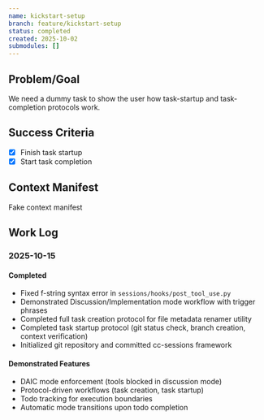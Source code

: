 ```yaml
---
name: kickstart-setup
branch: feature/kickstart-setup
status: completed
created: 2025-10-02
submodules: []
---
```


## Problem/Goal
We need a dummy task to show the user how task-startup and task-completion protocols work.

## Success Criteria
- [x] Finish task startup
- [x] Start task completion

## Context Manifest
Fake context manifest

## Work Log

### 2025-10-15

#### Completed
- Fixed f-string syntax error in `sessions/hooks/post_tool_use.py`
- Demonstrated Discussion/Implementation mode workflow with trigger phrases
- Completed full task creation protocol for file metadata renamer utility
- Completed task startup protocol (git status check, branch creation, context verification)
- Initialized git repository and committed cc-sessions framework

#### Demonstrated Features
- DAIC mode enforcement (tools blocked in discussion mode)
- Protocol-driven workflows (task creation, task startup)
- Todo tracking for execution boundaries
- Automatic mode transitions upon todo completion
